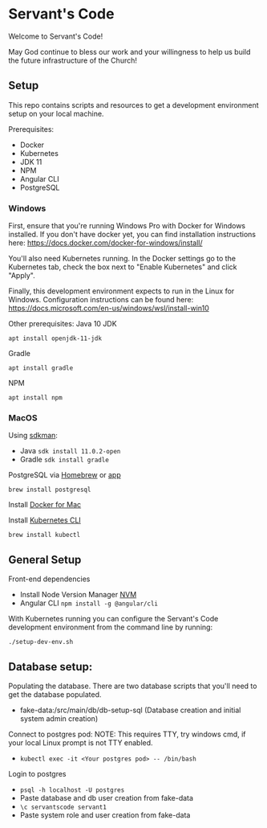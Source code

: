 # Servant's Code

Welcome to Servant's Code!

May God continue to bless our work and your willingness to help us build the future infrastructure of the Church!

## Setup
This repo contains scripts and resources to get a development environment setup on your local machine.

Prerequisites:
- Docker
- Kubernetes
- JDK 11
- NPM
- Angular CLI
- PostgreSQL

### Windows
First, ensure that you're running Windows Pro with Docker for Windows installed. If you don't have docker yet, you can find installation instructions here:
https://docs.docker.com/docker-for-windows/install/

You'll also need Kubernetes running. In the Docker settings go to the Kubernetes tab, check the box next to "Enable Kubernetes" and click "Apply".

Finally, this development environment expects to run in the Linux for Windows. Configuration instructions can be found here:
https://docs.microsoft.com/en-us/windows/wsl/install-win10

Other prerequisites:
Java 10 JDK
```
apt install openjdk-11-jdk
```

Gradle
```
apt install gradle
```

NPM
```
apt install npm
```


### MacOS

Using [sdkman](https://sdkman.io/):
- Java `sdk install 11.0.2-open`
- Gradle `sdk install gradle`

PostgreSQL via [Homebrew](https://formulae.brew.sh/formula/postgresql) or [app](https://postgresapp.com/)
```
brew install postgresql
```

Install [Docker for Mac](https://docs.docker.com/docker-for-mac/install/)

Install [Kubernetes CLI](https://kubernetes.io/docs/tasks/tools/install-kubectl/#install-with-homebrew-on-macos)
```
brew install kubectl
```

## General Setup

Front-end dependencies
- Install Node Version Manager [NVM](https://github.com/nvm-sh/nvm#installing-and-updating)
- Angular CLI `npm install -g @angular/cli`

With Kubernetes running you can configure the Servant's Code development environment from the command line by running:
```
./setup-dev-env.sh
```

## Database setup:
Populating the database. There are two database scripts that you'll need to get the database populated.
- fake-data:/src/main/db/db-setup-sql (Database creation and initial system admin creation)

Connect to postgres pod:
NOTE: This requires TTY, try windows cmd, if your local Linux prompt is not TTY enabled.
- `kubectl exec -it <Your postgres pod> -- /bin/bash`

Login to postgres
- `psql -h localhost -U postgres`
- Paste database and db user creation from fake-data
- `\c servantscode servant1`
- Paste system role and user creation from fake-data
